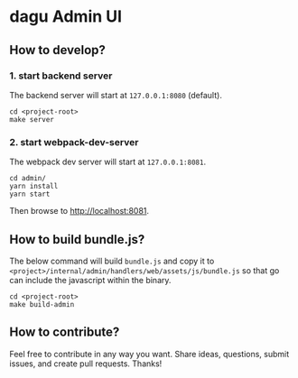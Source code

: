 # dagu Admin UI

## How to develop?

### 1. start backend server

The backend server will start at `127.0.0.1:8080` (default).
```
cd <project-root>
make server
```

### 2. start webpack-dev-server

The webpack dev server will start at `127.0.0.1:8081`.
```
cd admin/
yarn install
yarn start
```

Then browse to [http://localhost:8081](http://localhost:8081).

## How to build bundle.js?

The below command will build `bundle.js` and copy it to `<project>/internal/admin/handlers/web/assets/js/bundle.js` so that go can include the javascript within the binary.

```
cd <project-root>
make build-admin
```

## How to contribute?

Feel free to contribute in any way you want. Share ideas, questions, submit issues, and create pull requests. Thanks!
